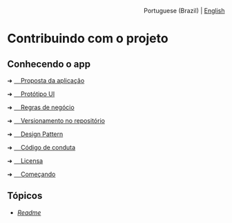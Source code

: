 <p align="right">Portuguese (Brazil) | <a href="">English</a></p>

<!--<p>docs > pt-br > contribuindo</p>-->

# Contribuindo com o projeto

## Conhecendo o app

➜   <a href="https://github.com/felipe-andersen/terramade-web/tree/master/src/docs/pt-br"> &nbsp; &nbsp; Proposta da aplicação</a>

➜   <a href="https://github.com/felipe-andersen/terramade-web/tree/master/src/docs/pt-br"> &nbsp; &nbsp; Protótipo UI</a>

➜   <a href="https://github.com/felipe-andersen/terramade-web/tree/master/src/docs/pt-br"> &nbsp; &nbsp; Regras de negócio</a>

➜   <a href="https://github.com/felipe-andersen/terramade-web/tree/master/src/docs/pt-br"> &nbsp; &nbsp; Versionamento no repositório </a>

➜   <a href="https://github.com/felipe-andersen/terramade-web/tree/master/src/docs/pt-br"> &nbsp; &nbsp; Design Pattern </a>

➜   <a href="https://github.com/felipe-andersen/terramade-web/tree/master/src/docs/pt-br"> &nbsp; &nbsp; Código de conduta</a>

➜   <a href="https://github.com/felipe-andersen/terramade-web/tree/master/src/docs/pt-br"> &nbsp; &nbsp; Licensa</a>

➜   <a href="https://github.com/felipe-andersen/terramade-web/tree/master/src/docs/pt-br"> &nbsp; &nbsp; Começando</a>

## Tópicos

* <a href="https://github.com/felipe-andersen/terramade-react#readme"> _Readme_ </a>
